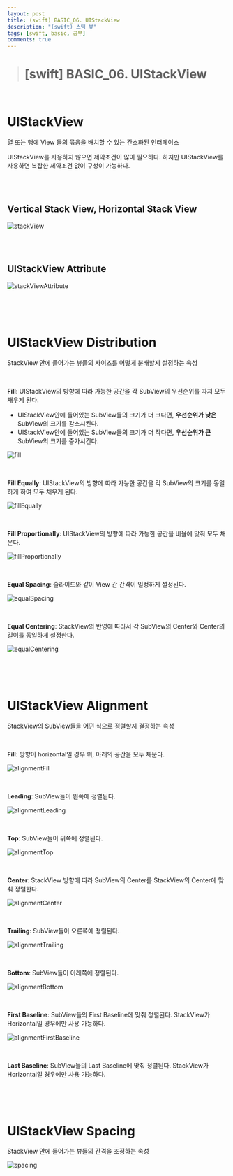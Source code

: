```yaml
---
layout: post
title: (swift) BASIC_06. UIStackView
description: "(swift) 스택 뷰"
tags: [swift, basic, 공부]
comments: true
---
```


> # [swift] BASIC_06. UIStackView

<br>

# UIStackView

열 또는 행에 View 들의 묶음을 배치할 수 있는 간소화된 인터페이스

UIStackView를 사용하지 않으면 제약조건이 많이 필요하다. 하지만 UIStackView를 사용하면 복잡한 제약조건 없이 구성이 가능하다.  

<br>
<br>

## Vertical Stack View, Horizontal Stack View
![stackView](../images/basic/06_UIStackView/stackView.png)

<br>
<br>

## UIStackView Attribute
![stackViewAttribute](../images/basic/06_UIStackView/stackViewAttribute.png)

<br>
<br>
<br>

# UIStackView Distribution

StackView 안에 들어가는 뷰들의 사이즈를 어떻게 분배할지 설정하는 속성

<br>

**Fill**: UIStackView의 방향에 따라 가능한 공간을 각 SubView의 우선순위를 따져 모두 채우게 된다.  
 - UIStackView안에 들어있는 SubView들의 크기가 더 크다면, **우선순위가 낮은** SubView의 크기를 감소시킨다.
 - UIStackView안에 들어있는 SubView들의 크기가 더 작다면, **우선순위가 큰** SubView의 크기를 증가시킨다.

![fill](../images/basic/06_UIStackView/fill.png)

<br>

**Fill Equally**: UIStackView의 방향에 따라 가능한 공간을 각 SubView의 크기를 동일하게 하여 모두 채우게 된다.  

![fillEqually](../images/basic/06_UIStackView/fillEqually.png)

<br>

**Fill Proportionally**: UIStackView의 방향에 따라 가능한 공간을 비율에 맞춰 모두 채운다.

![fillProportionally](../images/basic/06_UIStackView/fillProportionally.png)

<br>

**Equal Spacing**: 슬라이드와 같이 View 간 간격이 일정하게 설정된다.

![equalSpacing](../images/basic/06_UIStackView/equalSpacing.png)

<br>

**Equal Centering**: StackView의 반영에 따라서 각 SubView의 Center와 Center의 길이를 동일하게 설정한다.

![equalCentering](../images/basic/06_UIStackView/equalCentering.png)

<br>
<br>
<br>

# UIStackView Alignment

StackView의 SubView들을 어떤 식으로 정렬할지 결정하는 속성  

<br>

**Fill**: 방향이 horizontal일 경우 위, 아래의 공간을 모두 채운다.

![alignmentFill](../images/basic/06_UIStackView/alignmentFill.png)

<br>

**Leading**: SubView들이 왼쪽에 정렬된다.

![alignmentLeading](../images/basic/06_UIStackView/alignmentLeading.png)

<br>

**Top**: SubView들이 위쪽에 정렬된다.

![alignmentTop](../images/basic/06_UIStackView/alignmentTop.png)

<br>

**Center**: StackView 방향에 따라 SubView의 Center를 StackView의 Center에 맞춰 정렬한다.

![alignmentCenter](../images/basic/06_UIStackView/alignmentCenter.png)

<br>

**Trailing**: SubView들이 오른쪽에 정렬된다.

![alignmentTrailing](../images/basic/06_UIStackView/alignmentTrailing.png)

<br>

**Bottom**: SubView들이 아래쪽에 정렬된다.

![alignmentBottom](../images/basic/06_UIStackView/alignmentBottom.png)

<br>

**First Baseline**: SubView들의 First Baseline에 맞춰 정렬된다. StackView가 Horizontal일 경우에만 사용 가능하다.

![alignmentFirstBaseline](../images/06_UIStackView/../basic/06_UIStackView/alignmentFirstBaseline.png)

<br>

**Last Baseline**: SubView들의 Last Baseline에 맞춰 정렬된다. StackView가 Horizontal일 경우에만 사용 가능하다.

<br>
<br>
<br>

# UIStackView Spacing

StackView 안에 들어가는 뷰들의 간격을 조정하는 속성

![spacing](../images/basic/06_UIStackView/spacing.png)